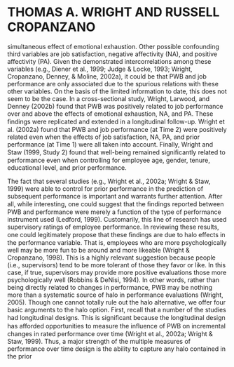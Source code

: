 # THOMAS A. WRIGHT AND RUSSELL CROPANZANO

simultaneous effect of emotional exhaustion. Other possible confounding third variables are job satisfaction, negative affectivity (NA), and positive affectivity (PA). Given the demonstrated intercorrelations among these variables (e.g., Diener et al., 1999; Judge & Locke, 1993; Wright, Cropanzano, Denney, & Moline, 2002a), it could be that PWB and job performance are only associated due to the spurious relations with these other variables. On the basis of the limited information to date, this does not seem to be the case. In a cross-sectional study, Wright, Larwood, and Denney (2002b) found that PWB was positively related to job performance over and above the effects of emotional exhaustion, NA, and PA. These ﬁndings were replicated and extended in a longitudinal follow-up. Wright et al. (2002a) found that PWB and job performance (at Time 2) were positively related even when the effects of job satisfaction, NA, PA, and prior performance (at Time 1) were all taken into account. Finally, Wright and Staw (1999, Study 2) found that well-being remained signiﬁcantly related to performance even when controlling for employee age, gender, tenure, educational level, and prior performance.

The fact that several studies (e.g., Wright et al., 2002a; Wright & Staw, 1999) were able to control for prior performance in the prediction of subsequent performance is important and warrants further attention. After all, while interesting, one could suggest that the ﬁndings reported between PWB and performance were merely a function of the type of performance instrument used (Ledford, 1999). Customarily, this line of research has used supervisory ratings of employee performance. In reviewing these results, one could legitimately propose that these ﬁndings are due to halo effects in the performance variable. That is, employees who are more psychologically well may be more fun to be around and more likeable (Wright & Cropanzano, 1998). This is a highly relevant suggestion because people (i.e., supervisors) tend to be more tolerant of those they favor or like. In this case, if true, supervisors may provide more positive evaluations those more psychologically well (Robbins & DeNisi, 1994). In other words, rather than being directly related to changes in performance, PWB may be nothing more than a systematic source of halo in performance evaluations (Wright, 2005). Though one cannot totally rule out the halo alternative, we offer four basic arguments to the halo option. First, recall that a number of the studies had longitudinal designs. This is signiﬁcant because the longitudinal design has afforded opportunities to measure the inﬂuence of PWB on incremental changes in rated performance over time (Wright et al., 2002a; Wright & Staw, 1999). Thus, a major strength of the multiple measures of performance over time design is the ability to capture any halo contained in the prior